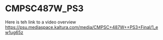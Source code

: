 # CMPSC487W_PS3
Here is teh link to a video overview
https://psu.mediaspace.kaltura.com/media/CMPSC+487W++PS3+Final/1_ew1ug65z
